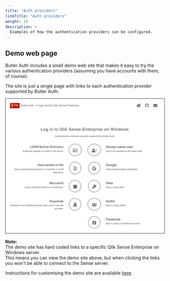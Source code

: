 ```yaml
---
title: "Auth providers"
linkTitle: "Auth providers"
weight: 10
description: >
  Examples of how the authentication providers can be configured.
---
```


## Demo web page

Butler Auth includes a small demo web site that makes it easy to try the various authentication providers (assuming you have accounts with them, of course).

The site is just a single page with links to each authentication provider supported by Butler Auth:

![Demo UI for all authentication providers](butlerauth-auth-providers-demopage.png "Demo UI for all authentication providers")

**Note:**  
The demo site has hard coded links to a specific Qlik Sense Enterprise on Windows server.  
This means you can view the demo site above, but when clicking the links you won't be able to connect to the Sense server.

Instructions for customising the demo site are available [here](/docs/examples/custom-demo-site).
